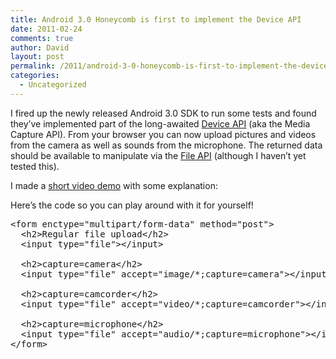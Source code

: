 ```yaml
---
title: Android 3.0 Honeycomb is first to implement the Device API
date: 2011-02-24
comments: true
author: David
layout: post
permalink: /2011/android-3-0-honeycomb-is-first-to-implement-the-device-api
categories:
  - Uncategorized
---
```

I fired up the newly released Android 3.0 SDK to run some tests and found they&#8217;ve implemented part of the long-awaited [Device API][1] (aka the Media Capture API). From your browser you can now upload pictures and videos from the camera as well as sounds from the microphone. The returned data should be available to manipulate via the [File API][2] (although I haven&#8217;t yet tested this).

I made a [short video demo][3] with some explanation:



Here&#8217;s the code so you can play around with it for yourself!

<pre name="code" class="html">&lt;form enctype="multipart/form-data" method="post"&gt;
  &lt;h2&gt;Regular file upload&lt;/h2&gt;
  &lt;input type="file"&gt;&lt;/input&gt;
  
  &lt;h2&gt;capture=camera&lt;/h2&gt;
  &lt;input type="file" accept="image/*;capture=camera"&gt;&lt;/input&gt;
  
  &lt;h2&gt;capture=camcorder&lt;/h2&gt;
  &lt;input type="file" accept="video/*;capture=camcorder"&gt;&lt;/input&gt;
  
  &lt;h2&gt;capture=microphone&lt;/h2&gt;
  &lt;input type="file" accept="audio/*;capture=microphone"&gt;&lt;/input&gt;
&lt;/form&gt;
</pre>

 [1]: http://www.w3.org/2009/dap/
 [2]: http://www.w3.org/TR/FileAPI/
 [3]: http://www.youtube.com/watch?v=L1XqvLOi-3I